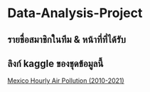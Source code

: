 # Data-Analysis-Project

## รายชื่อสมาชิกในทีม & หน้าที่ที่ได้รับ

## ลิงก์ kaggle ของชุดข้อมูลนี้  
[Mexico Hourly Air Pollution (2010-2021)](https://www.kaggle.com/datasets/elianaj/mexico-air-quality-dataset)
